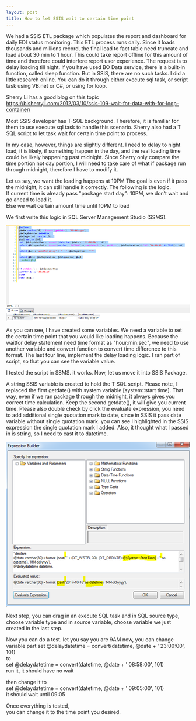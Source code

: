 ```yaml
---
layout: post
title: How to let SSIS wait to certain time point 
---
```


We had a SSIS ETL package which populates the report and dashboard for daily EDI status monitoring. This ETL process runs daily.  Since it loads thousands and millions record, the final load to fact table need truncate and load about 30 min to 1 hour. This could take report offline for this amount of time and therefore could interfere report user experience. The request is to delay loading till night. 
If you have used BO Data service, there is a built-in function, called sleep function.  But in SSIS, there are no such tasks. I did a little research online.  You can do it through either execute sql task, or script task using VB.net or C#, or using for loop. 

Sherry Li has a good blog on this topic   
<https://bisherryli.com/2012/03/10/ssis-109-wait-for-data-with-for-loop-container/>

Most SSIS developer has T-SQL background.  Therefore, it is familiar for them to use execute sql task to handle this scenario.  Sherry also had a T SQL script to let task wait for certain time point to process. 

In my case, however, things are slightly different.  I need to delay to night load, it is likely, if something happen in the day, and the real loading time could be likely happening past midnight.  Since Sherry only compare the time portion not day portion, I will need to take care of what if package run through midnight, therefore I have to modify it. 

Let us say, we want the loading happens at 10PM
The goal is even if it pass the midnight, it can still handle it correctly. The following is the logic.  
If current time is already pass "package start day": 10PM, we don’t wait and go ahead to load it.  
Else we wait certain amount time until 10PM to load  

We first write this logic in SQL Server Management Studio (SSMS). 

<img src="/images/blog12/script1.PNG" >

As you can see, I have created some variables. We need a variable to set the certain time point that you would like loading happens. Because the waitfor delay statement need time format as "hour:min:sec", we need to use another variable and convert function to convert time difference to this format. The last four line, implement the delay loading logic. I ran part of script, so that you can see the variable value. 

I tested the script in SSMS. it works. Now, let us move it into SSIS Package.  

A string SSIS variable is created to hold the T SQL script.  Please note, I replaced the first getdate() with system variable [system::start time]. That way, even if we ran package through the midnight, it always gives you correct time calculation. Keep the second getdate(), it will give you current time. Please also double check by click the evaluate expression, you need to add additional single quotation mark to date, since in SSIS it pass date variable without single quotation mark. you can see I highlighted in the SSIS expression the single quotation mark I added. Also, it thought what I passed in is string, so I need to cast it to datetime.

<img src="/images/blog12/edit_ssis_expression.PNG" >

Next step, you can drag in an execute SQL task and in SQL source type, choose variable type and in source variable, choose variable we just created in the last step. 

Now you can do a test.  let you say you are 9AM now, you can change variable part
set @delaydatetime = convert(datetime, @date + ' 23:00:00', 101)  
to   
set @delaydatetime = convert(datetime, @date + ' 08:58:00', 101)  
run it, it should have no wait  

then change it to   
set @delaydatetime = convert(datetime, @date + ' 09:05:00', 101)  
it should wait until 09:05  

Once everything is tested,  
you can change it to the time point you desired.   















